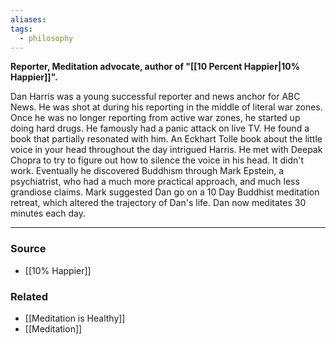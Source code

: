 ```yaml
---
aliases: 
tags:
  - philosophy
---
```

**Reporter, Meditation advocate, author of "[[10 Percent Happier|10% Happier]]".**

Dan Harris was a young successful reporter and news anchor for ABC News. He was shot at during his reporting in the middle of literal war zones. Once he was no longer reporting from active war zones, he started up doing hard drugs. He famously had a panic attack on live TV. He found a book that partially resonated with him. An Eckhart Tolle book about the little voice in your head throughout the day intrigued Harris. He met with Deepak Chopra to try to figure out how to silence the voice in his head. It didn't work. Eventually he discovered Buddhism through Mark Epstein, a psychiatrist, who had a much more practical approach, and much less grandiose claims. Mark suggested Dan go on a 10 Day Buddhist meditation retreat, which altered the trajectory of Dan's life. Dan now meditates 30 minutes each day.

---

### Source
- [[10% Happier]]

### Related
- [[Meditation is Healthy]]
- [[Meditation]]